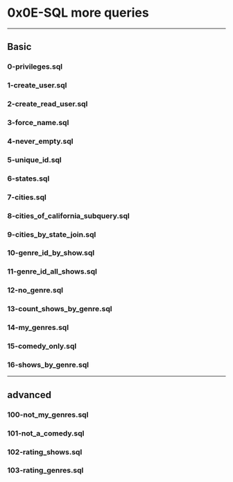 # 0x0E-SQL more queries
------------------------------
## Basic
### 0-privileges.sql
### 1-create_user.sql
### 2-create_read_user.sql
### 3-force_name.sql
### 4-never_empty.sql
### 5-unique_id.sql
### 6-states.sql
### 7-cities.sql
### 8-cities_of_california_subquery.sql
### 9-cities_by_state_join.sql
### 10-genre_id_by_show.sql
### 11-genre_id_all_shows.sql
### 12-no_genre.sql
### 13-count_shows_by_genre.sql
### 14-my_genres.sql
### 15-comedy_only.sql
### 16-shows_by_genre.sql
----------------------------
## advanced
### 100-not_my_genres.sql
### 101-not_a_comedy.sql
### 102-rating_shows.sql
### 103-rating_genres.sql
